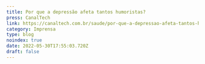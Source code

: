 ```yaml
---
title: Por que a depressão afeta tantos humoristas?
press: CanalTech
link: https://canaltech.com.br/saude/por-que-a-depressao-afeta-tantos-humoristas-217485/
category: Imprensa
type: blog
noindex: true
date: 2022-05-30T17:55:03.720Z
draft: false
---
```

